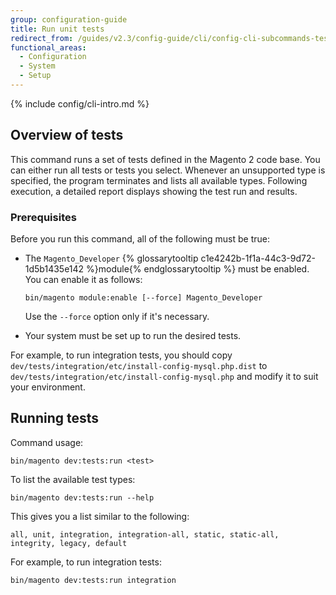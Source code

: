 ```yaml
---
group: configuration-guide
title: Run unit tests
redirect_from: /guides/v2.3/config-guide/cli/config-cli-subcommands-test.html
functional_areas:
  - Configuration
  - System
  - Setup
---
```


{% include config/cli-intro.md %}

## Overview of tests

This command runs a set of tests defined in the Magento 2 code base. You can either run all tests or tests you select. Whenever an unsupported type is specified, the program terminates and lists all available types. Following execution, a detailed report displays showing the test run and results.

### Prerequisites

Before you run this command, all of the following must be true:

* The `Magento_Developer` {% glossarytooltip c1e4242b-1f1a-44c3-9d72-1d5b1435e142 %}module{% endglossarytooltip %} must be enabled. You can enable it as follows:

  ```
  bin/magento module:enable [--force] Magento_Developer
  ```

  Use the `--force` option only if it's necessary.

* Your system must be set up to run the desired tests.

For example, to run integration tests, you should copy `dev/tests/integration/etc/install-config-mysql.php.dist` to `dev/tests/integration/etc/install-config-mysql.php` and modify it to suit your environment.

## Running tests

Command usage:

```
bin/magento dev:tests:run <test>
```

To list the available test types:

```
bin/magento dev:tests:run --help
```

This gives you a list similar to the following:

```
all, unit, integration, integration-all, static, static-all, integrity, legacy, default
```

For example, to run integration tests:

```
bin/magento dev:tests:run integration
```


